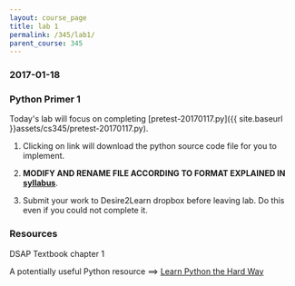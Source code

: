```yaml
---
layout: course_page
title: lab 1
permalink: /345/lab1/
parent_course: 345
---
```


### 2017-01-18

### Python Primer 1
Today's lab will focus on completing [pretest-20170117.py]({{ site.baseurl }}assets/cs345/pretest-20170117.py).

1. Clicking on link will download the python source code file for you to implement. 

2. **MODIFY AND RENAME FILE ACCORDING TO FORMAT EXPLAINED IN [syllabus](/345/syllabus/)**.

3. Submit your work to Desire2Learn dropbox before leaving lab. Do this even if you could not complete it.

### Resources
DSAP Textbook chapter 1

A potentially useful Python resource ==> [Learn Python the Hard Way](https://learnpythonthehardway.org/book/)

